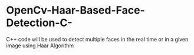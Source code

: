 # OpenCv-Haar-Based-Face-Detection-C-
C++ code will be used to detect multiple faces in the real time or in a given image using Haar Algorithm
